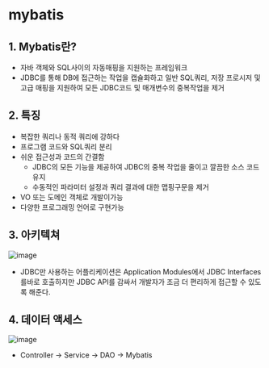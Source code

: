 # mybatis

## 1. Mybatis란?

- 자바 객체와 SQL사이의 자동매핑을 지원하는 프레임워크
- JDBC를 통해 DB에 접근하는 작업을 캡슐화하고 일반 SQL쿼리, 저장 프로시저 및 고급 매핑을 지원하여 모든 JDBC코드 및 매개변수의 중복작업을 제거

## 2. 특징

- 복잡한 쿼리나 동적 쿼리에 강하다
- 프로그램 코드와 SQL쿼리 분리
- 쉬운 접근성과 코드의 간결함
    - JDBC의 모든 기능을 제공하여 JDBC의 중복 작업을 줄이고 깔끔한 소스 코드 유지
    - 수동적인 파라미터 설정과 쿼리 결과에 대한 맵핑구문을 제거
- VO 또는 도메인 객체로 개발이가능
- 다양한 프로그래밍 언어로 구현가능

## 3. 아키텍쳐

![image](https://user-images.githubusercontent.com/73684562/181252556-f775ab17-9d3d-4542-9649-9726949b1820.png)

- JDBC만 사용하는 어플리케이션은 Application Modules에서 JDBC Interfaces 를바로 호출하지만 JDBC API를 감싸서 개발자가 조금 더 편리하게 접근할 수 있도록 해준다.

## 4. 데이터 액세스

![image](https://user-images.githubusercontent.com/73684562/181252496-413ce8a1-6ebd-4a8a-84da-c9b06096c3e2.png)

- Controller → Service → DAO → Mybatis

